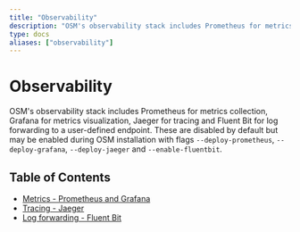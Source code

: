 ```yaml
---
title: "Observability"
description: "OSM's observability stack includes Prometheus for metrics collection, Grafana for metrics visualization, Jaeger for tracing and Fluent Bit for log forwarding."
type: docs
aliases: ["observability"]
---
```


# Observability

OSM's observability stack includes Prometheus for metrics collection, Grafana for metrics visualization, Jaeger for tracing and Fluent Bit for log forwarding to a user-defined endpoint. These are disabled by default but may be enabled during OSM installation with flags `--deploy-prometheus`, `--deploy-grafana`, `--deploy-jaeger` and `--enable-fluentbit`.

## Table of Contents
- [Metrics - Prometheus and Grafana](/docs/tasks_usage/metrics.md)
- [Tracing - Jaeger](./tracing.md)
- [Log forwarding - Fluent Bit](/docs/tasks_usage/logs.md)

